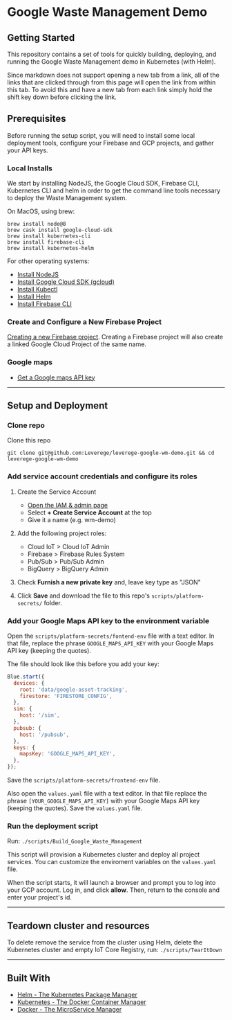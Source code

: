 # Google Waste Management Demo

## Getting Started

This repository contains a set of tools for quickly building, deploying, and running the Google Waste Management demo in Kubernetes (with Helm).

Since markdown does not support opening a new tab from a link, all of the links that are clicked through from this page will open the link from within this tab. To avoid this and have a new tab from each link simply hold the shift key down before clicking the link.

## Prerequisites

Before running the setup script, you will need to install some local deployment tools, configure your Firebase and GCP projects, and gather your API keys.

### Local Installs

We start by installing NodeJS, the Google Cloud SDK, Firebase CLI, Kubernetes CLI and helm in order to get the command line tools necessary to deploy the Waste Management system.

On MacOS, using brew:

```
brew install node@8
brew cask install google-cloud-sdk
brew install kubernetes-cli
brew install firebase-cli
brew install kubernetes-helm
```

For other operating systems:

* [Install NodeJS](https://nodejs.org/en/download)
* [Install Google Cloud SDK (gcloud)](https://cloud.google.com/sdk/install)
* [Install Kubectl](https://kubernetes.io/docs/tasks/tools/install-kubectl/#install-kubectl)
* [Install Helm](https://docs.helm.sh/using_helm/#installing-helm)
* [Install Firebase CLI](https://github.com/firebase/firebase-tools#installation)

### Create and Configure a New Firebase Project

[Creating a new Firebase project](https://console.firebase.google.com/). Creating a Firebase project will also create a linked Google Cloud Project of the same name.

### Google maps

* [Get a Google maps API key](https://developers.google.com/maps/documentation/javascript/get-api-key)

---

## Setup and Deployment

### Clone repo

Clone this repo

    git clone git@github.com:Leverege/leverege-google-wm-demo.git && cd leverege-google-wm-demo

### Add service account credentials and configure its roles

1. Create the Service Account

    * [Open the IAM & admin page](https://console.cloud.google.com/iam-admin/serviceaccounts)
    * Select **+ Create Service Account** at the top
    * Give it a name (e.g. wm-demo)

2. Add the following project roles:

    * Cloud IoT > Cloud IoT Admin
    * Firebase > Firebase Rules System
    * Pub/Sub > Pub/Sub Admin
    * BigQuery > BigQuery Admin

3. Check **Furnish a new private key** and, leave key type as "JSON"

4. Click **Save** and download the file to this repo's `scripts/platform-secrets/` folder.

### Add your Google Maps API key to the environment variable

Open the `scripts/platform-secrets/fontend-env` file with a text editor. In that file, replace the phrase `GOOGLE_MAPS_API_KEY` with your Google Maps API key (keeping the quotes). 

The file should look like this before you add your key:

```javascript
Blue.start({
  devices: {
    root: 'data/google-asset-tracking',
    firestore: 'FIRESTORE_CONFIG',
  },
  sim: {
    host: '/sim',
  },
  pubsub: {
    host: '/pubsub',
  },
  keys: {
    mapsKey: 'GOOGLE_MAPS_API_KEY',
  },
});
```

Save the `scripts/platform-secrets/frontend-env` file.

Also open the `values.yaml` file with a text editor. In that file replace the phrase `[YOUR_GOOGLE_MAPS_API_KEY]` with your Google Maps API key (keeping the quotes). Save the `values.yaml` file.

### Run the deployment script

Run:
  `./scripts/Build_Google_Waste_Management`

This script will provision a Kubernetes cluster and deploy all project services. You can customize the enviroment variables on the `values.yaml` file.

When the script starts, it will launch a browser and prompt you to log into your GCP account. Log in, and click **allow**. Then, return to the console and enter your project's id.

---

## Teardown cluster and resources

To delete remove the service from the cluster using Helm, delete the Kubernetes cluster and empty IoT Core Registry, run:
  `./scripts/TearItDown`

---

## Built With

* [Helm - The Kubernetes Package Manager](https://helm.sh/)
* [Kubernetes - The Docker Container Manager](https://kubernetes.io/)
* [Docker - The MicroService Manager](https://www.docker.com/)

